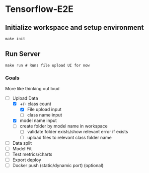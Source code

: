 # Tensorflow-E2E

## Initialize workspace and setup environment
```
make init
```

## Run Server
```
make run # Runs file upload UI for now
```


### Goals
More like thinking out loud
- [ ] Upload Data
  - [x] +/- class count 
    - [x] File upload input
    - [ ] class name input
  - [x] model name input
  - [ ] create folder by model name in workspace
    - [ ] validate folder exists/show relevant error if exists
    - [ ] upload files to relevant class folder name
- [ ] Data split
- [ ] Model Fit
- [ ] Test metrics/charts
- [ ] Export deploy
- [ ] Docker push (static/dynamic port) (optional)

